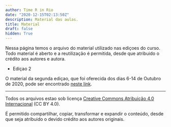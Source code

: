 ```yaml
---
author: Time R in Rio
date: "2020-12-15T02:13:50Z"
description: Material das aulas.
title: Material
draft: false
hidden: True
---
```


Nessa página temos o arquivo do material utilizado nas ediçoes do curso. Todo material é aberto e a reutilização é permitida, desde que atribuido o crédito aos autores e autora.

-   Ediçao 2

O material da segunda ediçao, que foi oferecida dos dias 6-14 de Outubro de 2020, pode ser encontrado [neste link](https://drive.google.com/drive/folders/1BwHeSGTumcaL7VVt0lwgBM5Kwe8qf7gm?usp=sharing).

------------------------------------------------------------------------

Todos os arquivos estao sob licença [Creative Commons Atribuição 4.0 Internacional](http://creativecommons.org/licenses/by/4.0/) (CC BY 4.0).

É permitido compartilhar, copiar, transformar e expandir o conteúdo, desde que seja atribuido o devido crédito aos autores originais.
